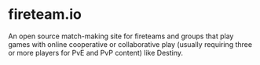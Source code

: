 # fireteam.io
An open source match-making site for fireteams and groups that play games with online cooperative or collaborative play (usually requiring three or more players for PvE and PvP content) like Destiny.
